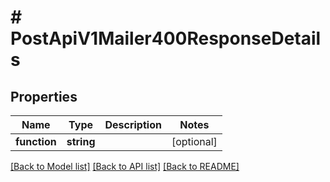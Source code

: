 # # PostApiV1Mailer400ResponseDetails

## Properties

Name | Type | Description | Notes
------------ | ------------- | ------------- | -------------
**function** | **string** |  | [optional]

[[Back to Model list]](../../README.md#models) [[Back to API list]](../../README.md#endpoints) [[Back to README]](../../README.md)
